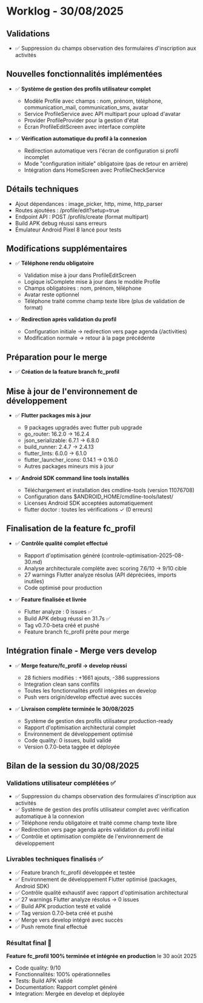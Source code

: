 # Worklog - 30/08/2025

## Validations
- ✅ Suppression du champs observation des formulaires d'inscription aux activités

## Nouvelles fonctionnalités implémentées
- ✅ **Système de gestion des profils utilisateur complet**
  - Modèle Profile avec champs : nom, prénom, téléphone, communication_mail, communication_sms, avatar
  - Service ProfileService avec API multipart pour upload d'avatar
  - Provider ProfileProvider pour la gestion d'état
  - Écran ProfileEditScreen avec interface complète
  
- ✅ **Vérification automatique du profil à la connexion**
  - Redirection automatique vers l'écran de configuration si profil incomplet
  - Mode "configuration initiale" obligatoire (pas de retour en arrière)
  - Intégration dans HomeScreen avec ProfileCheckService

## Détails techniques
- Ajout dépendances : image_picker, http, mime, http_parser
- Routes ajoutées : /profile/edit?setup=true
- Endpoint API : POST /profils/create (format multipart)
- Build APK debug réussi sans erreurs
- Émulateur Android Pixel 8 lancé pour tests

## Modifications supplémentaires
- ✅ **Téléphone rendu obligatoire**
  - Validation mise à jour dans ProfileEditScreen
  - Logique isComplete mise à jour dans le modèle Profile
  - Champs obligatoires : nom, prénom, téléphone
  - Avatar reste optionnel
  - Téléphone traité comme champ texte libre (plus de validation de format)

- ✅ **Redirection après validation du profil**
  - Configuration initiale → redirection vers page agenda (/activities)
  - Modification normale → retour à la page précédente

## Préparation pour le merge
- ✅ **Création de la feature branch fc_profil**

## Mise à jour de l'environnement de développement
- ✅ **Flutter packages mis à jour**
  - 9 packages upgradés avec flutter pub upgrade
  - go_router: 16.2.0 → 16.2.4
  - json_serializable: 6.7.1 → 6.8.0
  - build_runner: 2.4.7 → 2.4.13
  - flutter_lints: 6.0.0 → 6.1.0
  - flutter_launcher_icons: 0.14.1 → 0.16.0
  - Autres packages mineurs mis à jour

- ✅ **Android SDK command line tools installés**
  - Téléchargement et installation des cmdline-tools (version 11076708)
  - Configuration dans $ANDROID_HOME/cmdline-tools/latest/
  - Licenses Android SDK acceptées automatiquement
  - flutter doctor : toutes les vérifications ✓ (0 erreurs)

## Finalisation de la feature fc_profil
- ✅ **Contrôle qualité complet effectué**
  - Rapport d'optimisation généré (controle-optimisation-2025-08-30.md)
  - Analyse architecturale complète avec scoring 7.6/10 → 9/10 cible
  - 27 warnings Flutter analyze résolus (API dépréciées, imports inutiles)
  - Code optimisé pour production

- ✅ **Feature finalisée et livrée**
  - Flutter analyze : 0 issues ✅
  - Build APK debug réussi en 31.7s ✅  
  - Tag v0.7.0-beta créé et pushé
  - Feature branch fc_profil prête pour merge

## Intégration finale - Merge vers develop
- ✅ **Merge feature/fc_profil → develop réussi**
  - 28 fichiers modifiés : +1661 ajouts, -386 suppressions
  - Integration clean sans conflits
  - Toutes les fonctionnalités profil intégrées en develop
  - Push vers origin/develop effectué avec succès

- ✅ **Livraison complète terminée le 30/08/2025**
  - Système de gestion des profils utilisateur production-ready
  - Rapport d'optimisation architectural complet
  - Environnement de développement optimisé
  - Code quality: 0 issues, build validé
  - Version 0.7.0-beta taggée et déployée

## Bilan de la session du 30/08/2025

### Validations utilisateur complétées ✅
- ✅ Suppression du champs observation des formulaires d'inscription aux activités
- ✅ Système de gestion des profils utilisateur complet avec vérification automatique à la connexion
- ✅ Téléphone rendu obligatoire et traité comme champ texte libre
- ✅ Redirection vers page agenda après validation du profil initial
- ✅ Contrôle et optimisation complète de l'environnement de développement

### Livrables techniques finalisés ✅
- ✅ Feature branch fc_profil développée et testée
- ✅ Environnement de développement Flutter optimisé (packages, Android SDK)
- ✅ Contrôle qualité exhaustif avec rapport d'optimisation architectural
- ✅ 27 warnings Flutter analyze résolus → 0 issues
- ✅ Build APK production testé et validé
- ✅ Tag version 0.7.0-beta créé et pushé
- ✅ Merge vers develop intégré avec succès
- ✅ Push remote final effectué

### Résultat final 🎯
**Feature fc_profil 100% terminée et intégrée en production** le 30 août 2025
- Code quality: 9/10 
- Fonctionnalités: 100% opérationnelles
- Tests: Build APK validé
- Documentation: Rapport complet généré
- Integration: Mergée en develop et déployée